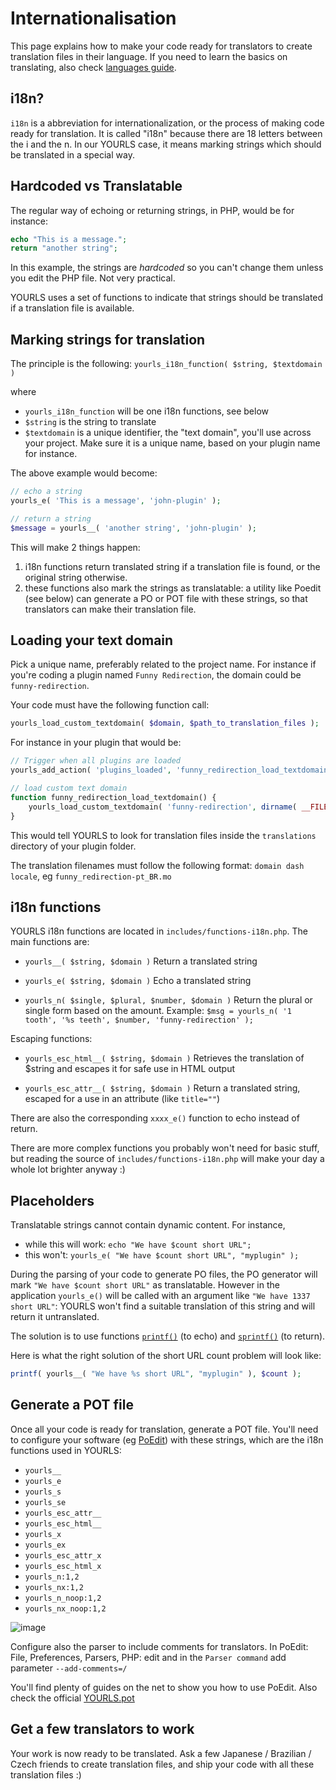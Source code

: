 # Internationalisation

This page explains how to make your code ready for translators to create translation files in their language. If you need to learn the basics on translating, also check [languages guide](/guide/extend/languages).

## i18n?

`i18n` is a abbreviation for internationalization, or the process of making code ready for translation. It is called "i18n" because there are 18 letters between the i and the n. In our YOURLS case, it means marking strings which should be translated in a special way.

## Hardcoded vs Translatable

The regular way of echoing or returning strings, in PHP, would be for instance:

```php
echo "This is a message.";
return "another string";
```

In this example, the strings are _hardcoded_ so you can't change them unless you edit the PHP file. Not very practical.

YOURLS uses a set of functions to indicate that strings should be translated if a translation file is available.

## Marking strings for translation

The principle is the following:
`yourls_i18n_function( $string, $textdomain )`

where

- `yourls_i18n_function` will be one i18n functions, see below
- `$string` is the string to translate
- `$textdomain` is a unique identifier, the "text domain", you'll use across your project. Make sure it is a unique name, based on your plugin name for instance.

The above example would become:

```php
// echo a string
yourls_e( 'This is a message', 'john-plugin' );

// return a string
$message = yourls__( 'another string', 'john-plugin' );
```

This will make 2 things happen:

1. i18n functions return translated string if a translation file is found, or the original string otherwise.
1. these functions also mark the strings as translatable: a utility like Poedit (see below) can generate a PO or POT file with these strings, so that translators can make their translation file.

## Loading your text domain

Pick a unique name, preferably related to the project name. For instance if you're coding a plugin named `Funny Redirection`, the domain could be `funny-redirection`.

Your code must have the following function call:

```php
yourls_load_custom_textdomain( $domain, $path_to_translation_files );
```

For instance in your plugin that would be:

```php
// Trigger when all plugins are loaded
yourls_add_action( 'plugins_loaded', 'funny_redirection_load_textdomain' );

// load custom text domain
function funny_redirection_load_textdomain() {
    yourls_load_custom_textdomain( 'funny-redirection', dirname( __FILE__ ) . '/translations' );
}
```

This would tell YOURLS to look for translation files inside the `translations` directory of your plugin folder.

The translation filenames must follow the following format: `domain dash locale`, eg `funny_redirection-pt_BR.mo`

## i18n functions

YOURLS i18n functions are located in `includes/functions-i18n.php`. The main functions are:

- `yourls__( $string, $domain )`
  Return a translated string

- `yourls_e( $string, $domain )`
  Echo a translated string

- `yourls_n( $single, $plural, $number, $domain )`
  Return the plural or single form based on the amount. Example:
  `$msg = yourls_n( '1 tooth', '%s teeth', $number, 'funny-redirection' );`

Escaping functions:

- `yourls_esc_html__( $string, $domain )`
  Retrieves the translation of $string and escapes it for safe use in HTML output

- `yourls_esc_attr__( $string, $domain )`
  Return a translated string, escaped for a use in an attribute (like `title=""`)

There are also the corresponding `xxxx_e()` function to echo instead of return.

There are more complex functions you probably won't need for basic stuff, but reading the source of `includes/functions-i18n.php` will make your day a whole lot brighter anyway :)

## Placeholders

Translatable strings cannot contain dynamic content. For instance,

- while this will work: `echo "We have $count short URL";`
- this won't: `yourls_e( "We have $count short URL", "myplugin" );`

During the parsing of your code to generate PO files, the PO generator will mark `"We have $count short URL"` as translatable. However in the application `yourls_e()` will be called with an argument like `"We have 1337 short URL"`: YOURLS won't find a suitable translation of this string and will return it untranslated.

The solution is to use functions [`printf()`](https://php.net/printf) (to echo) and [`sprintf()`](https://php.net/sprintf) (to return).

Here is what the right solution of the short URL count problem will look like:

```php
printf( yourls__( "We have %s short URL", "myplugin" ), $count );
```

## Generate a POT file

Once all your code is ready for translation, generate a POT file. You'll need to configure your software (eg [PoEdit](https://www.poedit.net/)) with these strings, which are the i18n functions used in YOURLS:

- `yourls__`
- `yourls_e`
- `yourls_s`
- `yourls_se`
- `yourls_esc_attr__`
- `yourls_esc_html__`
- `yourls_x`
- `yourls_ex`
- `yourls_esc_attr_x`
- `yourls_esc_html_x`
- `yourls_n:1,2`
- `yourls_nx:1,2`
- `yourls_n_noop:1,2`
- `yourls_nx_noop:1,2`

![image](https://user-images.githubusercontent.com/223647/161444638-eb068d92-ac8a-4461-a589-60a37c859d51.png)

Configure also the parser to include comments for translators. In PoEdit: File, Preferences, Parsers, PHP: edit and in the `Parser command` add parameter `--add-comments=/`

You'll find plenty of guides on the net to show you how to use PoEdit. Also check the official [YOURLS.pot](https://github.com/YOURLS/YOURLS.pot)

## Get a few translators to work

Your work is now ready to be translated. Ask a few Japanese / Brazilian / Czech friends to create translation files, and ship your code with all these translation files :)
